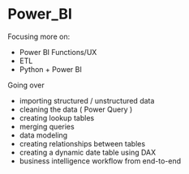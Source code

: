 # Power_BI
Focusing more on:
- Power BI Functions/UX
- ETL 
- Python + Power BI

Going over
- importing structured / unstructured data 
- cleaning the data ( Power Query )
- creating lookup tables
- merging queries
- data modeling 
- creating relationships between tables
- creating a dynamic date table using DAX 
- business intelligence workflow from end-to-end
